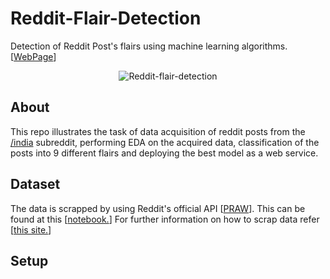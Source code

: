 # Reddit-Flair-Detection


Detection of Reddit Post's flairs using machine learning algorithms. [[WebPage](http://www.google.com)]
<p align="center">
  <img src="Images/output.gif" alt="Reddit-flair-detection"></img>
</p>

## About
This repo illustrates the task of data acquisition of reddit posts from the [/india](https://www.reddit.com/r/india/) subreddit, performing EDA on the acquired data, classification of the posts into 9 different flairs and deploying the best model as a web service.

## Dataset
The data is scrapped by using Reddit's official API [[PRAW](https://praw.readthedocs.io/en/latest/)]. This can be found at this [[notebook.](https://github.com/keshav-b/Reddit-Flair-Detection/blob/master/Models/Part%20I%20-%20Reddit%20Data%20Collection.ipynb)]
For further information on how to scrap data refer [[this site.](https://www.storybench.org/how-to-scrape-reddit-with-python/)]

## Setup

## 


